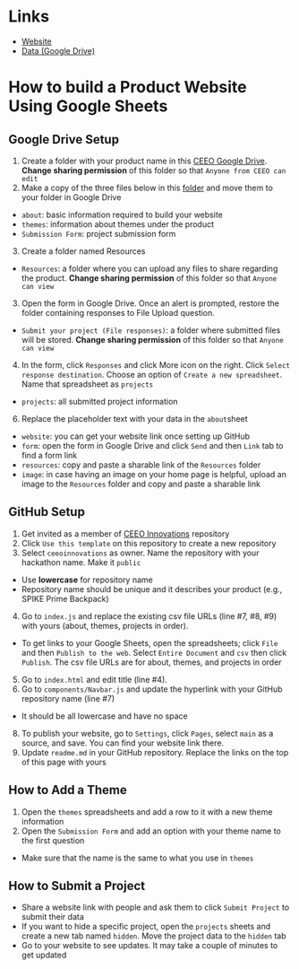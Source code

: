 # Links #
* [Website](https://ceeoinnovations.github.io/hackathon-2021/)
* [Data (Google Drive)](https://drive.google.com/drive/folders/1Zw7Z4XYys5PYWmt3IgDSBJGUQ6AI8Yr0?usp=sharing)

# How to build a Product Website Using Google Sheets #
## Google Drive Setup ##
1. Create a folder with your product name in this [CEEO Google Drive](https://drive.google.com/drive/folders/1Zw7Z4XYys5PYWmt3IgDSBJGUQ6AI8Yr0?usp=sharing). **Change sharing permission** of this folder so that `Anyone from CEEO can edit`
2. Make a copy of the three files below in this [folder](https://drive.google.com/drive/folders/1QYH_SIuhGPQyQdSwdye5zqEzu_FLeaNi?usp=sharing) and move them to your folder in Google Drive
* `about`: basic information required to build your website
* `themes`: information about themes under the product
* `Submission Form`: project submission form
3. Create a folder named Resources
* `Resources`: a folder where you can upload any files to share regarding the product. **Change sharing permission** of this folder so that `Anyone can view`
3. Open the form in Google Drive. Once an alert is prompted, restore the folder containing responses to File Upload question. 
* `Submit your project (File responses)`: a folder where submitted files will be stored. **Change sharing permission** of this folder so that `Anyone can view`
4. In the form, click `Responses` and click More icon on the right. Click `Select response destination`. Choose an option of `Create a new spreadsheet`. Name that spreadsheet as `projects`
* `projects`: all submitted project information
6. Replace the placeholder text with your data in the `about`sheet
* `website`: you can get your website link once setting up GitHub
* `form`: open the form in Google Drive and click `Send` and then `Link` tab to find a form link
* `resources`: copy and paste a sharable link of the `Resources` folder
* `image`: in case having an image on your home page is helpful, upload an image to the `Resources` folder and copy and paste a sharable link

## GitHub Setup ##
1. Get invited as a member of [CEEO Innovations](https://github.com/ceeoinnovations) repository
2. Click `Use this template` on this repository to create a new repository 
3. Select `ceeoinnovations` as owner. Name the repository with your hackathon name. Make it `public`
* Use **lowercase** for repository name
* Repository name should be unique and it describes your product (e.g., SPIKE Prime Backpack) 
4. Go to `index.js` and replace the existing csv file URLs (line #7, #8, #9) with yours (about, themes, projects in order). 
* To get links to your Google Sheets, open the spreadsheets; click `File` and then `Publish to the web`. Select `Entire Document` and `csv` then click `Publish`. The csv file URLs are for about, themes, and projects in order
5. Go to `index.html` and edit title (line #4). 
6. Go to `components/Navbar.js` and update the hyperlink with your GitHub repository name (line #7) 
* It should be all lowercase and have no space 
8. To publish your website, go to `Settings`, click `Pages`, select `main` as a source, and save. You can find your website link there.
9. Update `readme.md` in your GitHub repository. Replace the links on the top of this page with yours

## How to Add a Theme ##
1. Open the `themes` spreadsheets and add a row to it with a new theme information
2. Open the `Submission Form` and add an option with your theme name to the first question
* Make sure that the name is the same to what you use in `themes`

## How to Submit a Project ##
* Share a website link with people and ask them to click `Submit Project` to submit their data
* If you want to hide a specific project, open the `projects` sheets and create a new tab named `hidden`. Move the project data to the `hidden` tab
* Go to your website to see updates. It may take a couple of minutes to get updated
